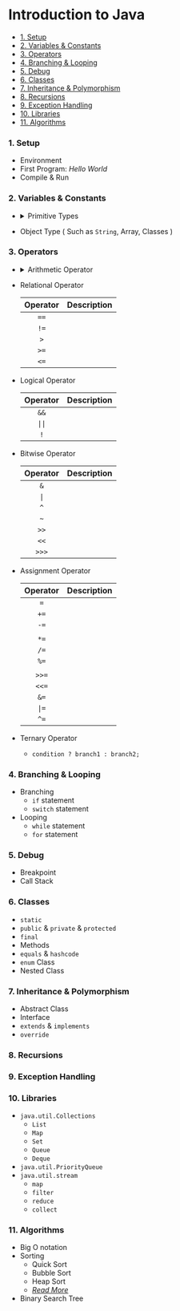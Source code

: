 # Introduction to Java

- [1. Setup](#1-setup)
- [2. Variables & Constants](#2-variables--constants)
- [3. Operators](#3-operators)
- [4. Branching & Looping](#4-branching--looping)
- [5. Debug](#5-debug)
- [6. Classes](#6-classes)
- [7. Inheritance & Polymorphism](#7-inheritance--polymorphism)
- [8. Recursions](#8-recursions)
- [9. Exception Handling](#9-exception-handling)
- [10. Libraries](#10-libraries)
- [11. Algorithms](#11-algorithms)

### 1. Setup
- Environment
- First Program: *Hello World*
- Compile & Run

### 2. Variables & Constants
- 
  <details>
  <summary> Primitive Types </summary>

  | Data Type |  Size   |                Description                 |
  | :-------: | :-----: | :----------------------------------------: |
  |  `byte`   | 1 byte  |  integer -2<sup>7</sup> ~ 2<sup>7</sup>-1  |
  |  `short`  | 2 bytes | integer -2<sup>15</sup> ~ 2<sup>15</sup>-1 |
  |   `int`   | 4 bytes | integer -2<sup>31</sup> ~ 2<sup>31</sup>-1 |
  |  `long`   | 8 bytes | integer -2<sup>63</sup> ~ 2<sup>63</sup>-1 |
  |  `float`  | 4 bytes |        decimal 6 ~ 7 decimal points        |
  | `double`  | 8 bytes |       decimal 15 ~ 16 decimal points       |
  | `boolean` |  1 bit  |             `true` or `false`              |
  |  `char`   | 1 byte  |         character or ASCII values          |

  *( 1 byte = 8 bits )*

  </details>

- Object Type ( Such as `String`, Array, Classes )

### 3. Operators
-
  <details>
  <summary> Arithmetic Operator </summary>

    | Operator | Description |
    | :------: | :---------: |
    |   `+`    |             |
    |   `-`    |             |
    |   `*`    |             |
    |   `/`    |             |
    |   `%`    |             |

  </details>

- Relational Operator
  
  | Operator | Description |
  | :------: | :---------: |
  |   `==`   |             |
  |   `!=`   |             |
  |   `>`    |             |
  |   `>=`   |             |
  |   `<=`   |             |


- Logical Operator

  |         Operator          | Description |
  | :-----------------------: | :---------: |
  |           `&&`            |             |
  | <code>&#124;&#124;</code> |             |
  |            `!`            |             |


- Bitwise Operator

  |      Operator       | Description |
  | :-----------------: | :---------: |
  |         `&`         |             |
  | <code>&#124;</code> |             |
  |         `^`         |             |
  |         `~`         |             |
  |        `>>`         |             |
  |        `<<`         |             |
  |        `>>>`        |             |


- Assignment Operator

  |       Operator       | Description |
  | :------------------: | :---------: |
  |         `=`          |             |
  |         `+=`         |             |
  |         `-=`         |             |
  |                      |             |
  |         `*=`         |             |
  |         `/=`         |             |
  |         `%=`         |             |
  |                      |             |
  |        `>>=`         |             |
  |        `<<=`         |             |
  |         `&=`         |             |
  | <code>&#124;=</code> |             |
  |         `^=`         |             |


- Ternary Operator 
  - `condition ? branch1 : branch2;`

### 4. Branching & Looping
- Branching
  - `if` statement
  - `switch` statement
- Looping
  - `while` statement
  - `for` statement

### 5. Debug
- Breakpoint
- Call Stack

### 6. Classes
- `static`
- `public` & `private` & `protected`
- `final`
- Methods
- `equals` & `hashcode`
- `enum` Class
- Nested Class

### 7. Inheritance & Polymorphism
- Abstract Class
- Interface
- `extends` & `implements`
- `override`

### 8. Recursions

### 9. Exception Handling

### 10. Libraries
- `java.util.Collections`
  - `List`
  - `Map`
  - `Set`
  - `Queue`
  - `Deque`
- `java.util.PriorityQueue`
- `java.util.stream`
  - `map`
  - `filter`
  - `reduce`
  - `collect`

### 11. Algorithms
- Big O notation
- Sorting
  - Quick Sort
  - Bubble Sort
  - Heap Sort
  - [_Read More_](https://www.cs.cmu.edu/~adamchik/15-121/lectures/Sorting%20Algorithms/sorting.html#:~:text=Sorting%20is%20ordering%20a%20list,it%20is%20called%20external%20sorting.)
- Binary Search Tree
